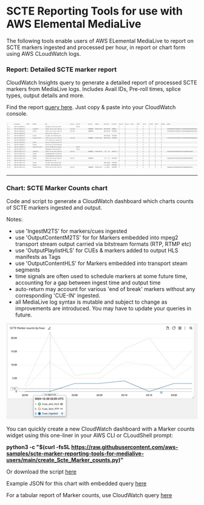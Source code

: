 # SCTE Reporting Tools for use with AWS Elemental MediaLive

The following tools enable users of AWS ELemental MediaLive to report 
on SCTE markers ingested and processed per hour,  in report or chart form using AWS CLoudWatch logs. 

### Report: Detailed SCTE marker report
CloudWatch Insights query to generate a detailed report of processed SCTE markers from MediaLive logs.
Includes Avail IDs, Pre-roll times, splice types, output details and more. 

Find the report [query here](https://raw.githubusercontent.com/aws-samples/scte-marker-reporting-tools-for-medialive-users/main/SCTE%20Marker%20detailed%20report%20query.txt?token=GHSAT0AAAAAACNDCHFHQZKUVSNC7QVIGLFEZN26BPA). Just copy & paste into your CloudWatch console.


![](https://github.com/aws-samples/scte-marker-reporting-tools-for-medialive-users/blob/main/example_query_report.jpg?raw=true)
- - - - - -

### Chart: SCTE Marker Counts chart
Code and script to generate a CloudWatch dashboard which charts counts of SCTE markers ingested and output.

Notes:  
- use 'IngestM2TS' for markers/cues ingested
- use 'OutputContentM2TS'  for for Markers embedded into  mpeg2 transport stream output carried via bitstream formats (RTP, RTMP etc)
- use 'OutputPlaylistHLS' for CUEs & markers added to output HLS manifests as Tags
- use 'OutputContentHLS' for Markers embedded into transport steam segments
- time signals are often used to schedule markers at some future time, accounting for a gap between ingest time and output time
- auto-return may account for various 'end of break' markers without any corresponding 'CUE-IN' ingested. 
- all MediaLive log syntax is mutable and subject to change as improvements are introduced. You may have to update your queries in future. 
  
![](https://github.com/aws-samples/scte-marker-reporting-tools-for-medialive-users/blob/main/example-Marker-Counts-chart.jpg?raw=true)

You can quickly create a new CloudWatch dashboard with a Marker counts widget using this one-liner in your AWS CLI or CLoudShell prompt:

**python3 -c "$(curl -fsSL https://raw.githubusercontent.com/aws-samples/scte-marker-reporting-tools-for-medialive-users/main/create_Scte_Marker_counts.py)"**


Or download the script [here](https://raw.githubusercontent.com/aws-samples/scte-marker-reporting-tools-for-medialive-users/main/create_Scte_Marker_counts.py?token=GHSAT0AAAAAACNDCHFHODHZBA7MR5DGSSUGZN26CIA)

Example JSON for this chart with embedded query [here](https://github.com/aws-samples/scte-marker-reporting-tools-for-medialive-users/blob/main/example%20widget%20chart%20code.json)

For a tabular report of Marker counts, use CloudWatch query [here](https://raw.githubusercontent.com/aws-samples/scte-marker-reporting-tools-for-medialive-users/main/example_query_marker_counts_per_hour?token=GHSAT0AAAAAACNDCHFH4MXORNUPITTTSF74ZN253PQ)
